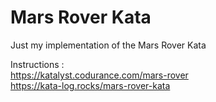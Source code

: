 # Mars Rover Kata
Just my implementation of the Mars Rover Kata  

Instructions :  
https://katalyst.codurance.com/mars-rover  
https://kata-log.rocks/mars-rover-kata
